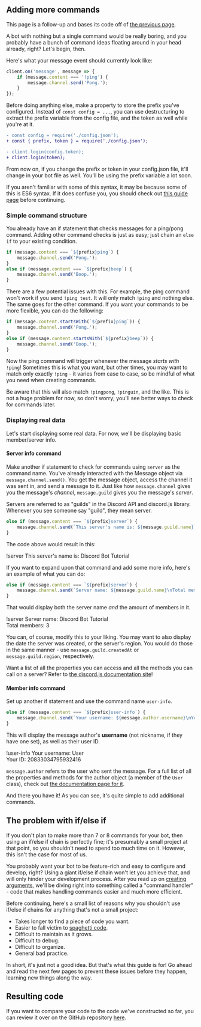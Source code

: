 ## Adding more commands

<tip>This page is a follow-up and bases its code off of [the previous page](/creating-your-bot/configuration-files).</tip>

A bot with nothing but a single command would be really boring, and you probably have a bunch of command ideas floating around in your head already, right? Let's begin, then.

Here's what your message event should currently look like:

```js
client.on('message', message => {
	if (message.content === '!ping') {
		message.channel.send('Pong.');
	}
});
```

Before doing anything else, make a property to store the prefix you've configured. Instead of `const config = ...`, you can use destructuring to extract the prefix variable from the config file, and the token as well while you're at it.

```diff
- const config = require('./config.json');
+ const { prefix, token } = require('./config.json');
```

```diff
- client.login(config.token);
+ client.login(token);
```

From now on, if you change the prefix or token in your config.json file, it'll change in your bot file as well. You'll be using the prefix variable a lot soon.

<tip>If you aren't familiar with some of this syntax, it may be because some of this is ES6 syntax. If it does confuse you, you should check out [this guide page](/additional-info/es6-syntax) before continuing.</tip>

### Simple command structure

You already have an if statement that checks messages for a ping/pong command. Adding other command checks is just as easy; just chain an `else if` to your existing condition.

```js
if (message.content === `${prefix}ping`) {
	message.channel.send('Pong.');
}
else if (message.content === `${prefix}beep`) {
	message.channel.send('Boop.');
}
```

There are a few potential issues with this. For example, the ping command won't work if you send `!ping test`. It will only match `!ping` and nothing else. The same goes for the other command. If you want your commands to be more flexible, you can do the following:

```js
if (message.content.startsWith(`${prefix}ping`)) {
	message.channel.send('Pong.');
}
else if (message.content.startsWith(`${prefix}beep`)) {
	message.channel.send('Boop.');
}
```

Now the ping command will trigger whenever the message _starts with_ `!ping`! Sometimes this is what you want, but other times, you may want to match only exactly `!ping` - it varies from case to case, so be mindful of what you need when creating commands.

<warning>Be aware that this will also match `!pingpong`, `!pinguin`, and the like. This is not a huge problem for now, so don't worry; you'll see better ways to check for commands later.</warning>

### Displaying real data

Let's start displaying some real data. For now, we'll be displaying basic member/server info.

#### Server info command

Make another if statement to check for commands using `server` as the command name. You've already interacted with the Message object via `message.channel.send()`. You get the message object, access the channel it was sent in, and send a message to it. Just like how `message.channel` gives you the message's _channel_, `message.guild` gives you the message's _server_.

<tip>Servers are referred to as "guilds" in the Discord API and discord.js library. Whenever you see someone say "guild", they mean server.</tip>

<!-- eslint-skip -->

```js
else if (message.content === `${prefix}server`) {
	message.channel.send(`This server's name is: ${message.guild.name}`);
}
```

The code above would result in this:

<div is="discord-messages">
	<discord-message author="User" avatar="djs">
		!server
	</discord-message>
	<discord-message author="Tutorial Bot" avatar="blue" :bot="true">
		This server's name is: Discord Bot Tutorial
	</discord-message>
</div>

If you want to expand upon that command and add some more info, here's an example of what you can do:

<!-- eslint-skip -->

```js
else if (message.content === `${prefix}server`) {
	message.channel.send(`Server name: ${message.guild.name}\nTotal members: ${message.guild.memberCount}`);
}
```

That would display both the server name _and_ the amount of members in it.

<div is="discord-messages">
	<discord-message author="User" avatar="djs">
		!server
	</discord-message>
	<discord-message author="Tutorial Bot" avatar="blue" :bot="true">
		Server name: Discord Bot Tutorial <br>
		Total members: 3
	</discord-message>
</div>

You can, of course, modify this to your liking. You may want to also display the date the server was created, or the server's region. You would do those in the same manner - use `message.guild.createdAt` or `message.guild.region`, respectively.

<tip>Want a list of all the properties you can access and all the methods you can call on a server? Refer to [the discord.js documentation site](https://discord.js.org/#/docs/main/stable/class/Guild)!</tip>

#### Member info command

Set up another if statement and use the command name `user-info`.

<!-- eslint-skip -->

```js
else if (message.content === `${prefix}user-info`) {
	message.channel.send(`Your username: ${message.author.username}\nYour ID: ${message.author.id}`);
}
```

This will display the message author's **username** (not nickname, if they have one set), as well as their user ID.

<div is="discord-messages">
	<discord-message author="User" avatar="djs">
		!user-info
	</discord-message>
	<discord-message author="Tutorial Bot" avatar="blue" :bot="true">
		Your username: User <br>
		Your ID: 20833034795932416
	</discord-message>
</div>

<tip>`message.author` refers to the user who sent the message. For a full list of all the properties and methods for the author object (a member of the `User` class), check out [the documentation page for it](https://discord.js.org/#/docs/main/stable/class/User).</tip>

And there you have it! As you can see, it's quite simple to add additional commands.

## The problem with if/else if

If you don't plan to make more than 7 or 8 commands for your bot, then using an if/else if chain is perfectly fine; it's presumably a small project at that point, so you shouldn't need to spend too much time on it. However, this isn't the case for most of us.

You probably want your bot to be feature-rich and easy to configure and develop, right? Using a giant if/else if chain won't let you achieve that, and will only hinder your development process. After you read up on [creating arguments](/creating-your-bot/commands-with-user-input), we'll be diving right into something called a "command handler" - code that makes handling commands easier and much more efficient.

Before continuing, here's a small list of reasons why you shouldn't use if/else if chains for anything that's not a small project:

* Takes longer to find a piece of code you want.
* Easier to fall victim to [spaghetti code](https://en.wikipedia.org/wiki/Spaghetti_code).
* Difficult to maintain as it grows.
* Difficult to debug.
* Difficult to organize.
* General bad practice.

In short, it's just not a good idea. But that's what this guide is for! Go ahead and read the next few pages to prevent these issues before they happen, learning new things along the way.

## Resulting code

If you want to compare your code to the code we've constructed so far, you can review it over on the GitHub repository [here](https://github.com/discordjs/guide/tree/master/code-samples/creating-your-bot/adding-more-commands).
